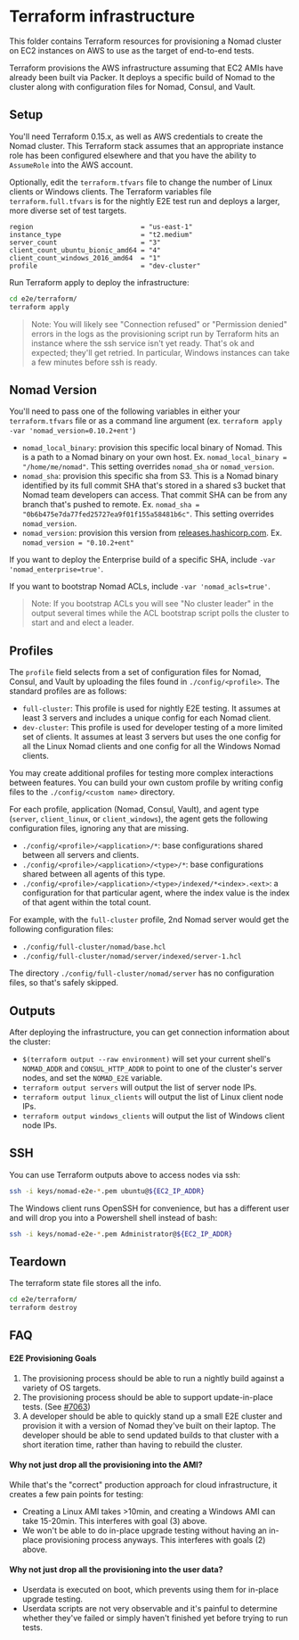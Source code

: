 # Terraform infrastructure

This folder contains Terraform resources for provisioning a Nomad cluster on
EC2 instances on AWS to use as the target of end-to-end tests.

Terraform provisions the AWS infrastructure assuming that EC2 AMIs have
already been built via Packer. It deploys a specific build of Nomad to the
cluster along with configuration files for Nomad, Consul, and Vault.

## Setup

You'll need Terraform 0.15.x, as well as AWS credentials to create the Nomad
cluster. This Terraform stack assumes that an appropriate instance role has
been configured elsewhere and that you have the ability to `AssumeRole` into
the AWS account.

Optionally, edit the `terraform.tfvars` file to change the number of Linux
clients or Windows clients. The Terraform variables file
`terraform.full.tfvars` is for the nightly E2E test run and deploys a larger,
more diverse set of test targets.

```hcl
region                           = "us-east-1"
instance_type                    = "t2.medium"
server_count                     = "3"
client_count_ubuntu_bionic_amd64 = "4"
client_count_windows_2016_amd64  = "1"
profile                          = "dev-cluster"
```

Run Terraform apply to deploy the infrastructure:

```sh
cd e2e/terraform/
terraform apply
```

> Note: You will likely see "Connection refused" or "Permission denied" errors
> in the logs as the provisioning script run by Terraform hits an instance
> where the ssh service isn't yet ready. That's ok and expected; they'll get
> retried. In particular, Windows instances can take a few minutes before ssh
> is ready.

## Nomad Version

You'll need to pass one of the following variables in either your
`terraform.tfvars` file or as a command line argument (ex. `terraform apply
-var 'nomad_version=0.10.2+ent'`)

* `nomad_local_binary`: provision this specific local binary of Nomad. This is
  a path to a Nomad binary on your own host. Ex. `nomad_local_binary =
  "/home/me/nomad"`. This setting overrides `nomad_sha` or `nomad_version`.
* `nomad_sha`: provision this specific sha from S3. This is a Nomad binary
  identified by its full commit SHA that's stored in a shared s3 bucket that
  Nomad team developers can access. That commit SHA can be from any branch
  that's pushed to remote. Ex. `nomad_sha =
  "0b6b475e7da77fed25727ea9f01f155a58481b6c"`. This setting overrides
  `nomad_version`.
* `nomad_version`: provision this version from
  [releases.hashicorp.com](https://releases.hashicorp.com/nomad). Ex. `nomad_version
  = "0.10.2+ent"`

If you want to deploy the Enterprise build of a specific SHA, include
`-var 'nomad_enterprise=true'`.

If you want to bootstrap Nomad ACLs, include `-var 'nomad_acls=true'`.

> Note: If you bootstrap ACLs you will see "No cluster leader" in the output
> several times while the ACL bootstrap script polls the cluster to start and
> and elect a leader.

## Profiles

The `profile` field selects from a set of configuration files for Nomad,
Consul, and Vault by uploading the files found in `./config/<profile>`. The
standard profiles are as follows:

* `full-cluster`: This profile is used for nightly E2E testing. It assumes at
  least 3 servers and includes a unique config for each Nomad client.
* `dev-cluster`: This profile is used for developer testing of a more limited
  set of clients. It assumes at least 3 servers but uses the one config for
  all the Linux Nomad clients and one config for all the Windows Nomad
  clients.

You may create additional profiles for testing more complex interactions between features.
You can build your own custom profile by writing config files to the
`./config/<custom name>` directory.

For each profile, application (Nomad, Consul, Vault), and agent type
(`server`, `client_linux`, or `client_windows`), the agent gets the following
configuration files, ignoring any that are missing.

* `./config/<profile>/<application>/*`: base configurations shared between all
  servers and clients.
* `./config/<profile>/<application>/<type>/*`: base configurations shared
  between all agents of this type.
* `./config/<profile>/<application>/<type>/indexed/*<index>.<ext>`: a
  configuration for that particular agent, where the index value is the index
  of that agent within the total count.

For example, with the `full-cluster` profile, 2nd Nomad server would get the
following configuration files:
* `./config/full-cluster/nomad/base.hcl`
* `./config/full-cluster/nomad/server/indexed/server-1.hcl`

The directory `./config/full-cluster/nomad/server` has no configuration files,
so that's safely skipped.

## Outputs

After deploying the infrastructure, you can get connection information
about the cluster:

- `$(terraform output --raw environment)` will set your current shell's
  `NOMAD_ADDR` and `CONSUL_HTTP_ADDR` to point to one of the cluster's server
  nodes, and set the `NOMAD_E2E` variable.
- `terraform output servers` will output the list of server node IPs.
- `terraform output linux_clients` will output the list of Linux
  client node IPs.
- `terraform output windows_clients` will output the list of Windows
  client node IPs.

## SSH

You can use Terraform outputs above to access nodes via ssh:

```sh
ssh -i keys/nomad-e2e-*.pem ubuntu@${EC2_IP_ADDR}
```

The Windows client runs OpenSSH for convenience, but has a different
user and will drop you into a Powershell shell instead of bash:

```sh
ssh -i keys/nomad-e2e-*.pem Administrator@${EC2_IP_ADDR}
```

## Teardown

The terraform state file stores all the info.

```sh
cd e2e/terraform/
terraform destroy
```

## FAQ

#### E2E Provisioning Goals

1. The provisioning process should be able to run a nightly build against a
  variety of OS targets.
2. The provisioning process should be able to support update-in-place
  tests. (See [#7063](https://github.com/hashicorp/nomad/issues/7063))
3. A developer should be able to quickly stand up a small E2E cluster and
  provision it with a version of Nomad they've built on their laptop. The
  developer should be able to send updated builds to that cluster with a short
  iteration time, rather than having to rebuild the cluster.

#### Why not just drop all the provisioning into the AMI?

While that's the "correct" production approach for cloud infrastructure, it
creates a few pain points for testing:

* Creating a Linux AMI takes >10min, and creating a Windows AMI can take
  15-20min. This interferes with goal (3) above.
* We won't be able to do in-place upgrade testing without having an in-place
  provisioning process anyways. This interferes with goals (2) above.

#### Why not just drop all the provisioning into the user data?

* Userdata is executed on boot, which prevents using them for in-place upgrade
  testing.
* Userdata scripts are not very observable and it's painful to determine
  whether they've failed or simply haven't finished yet before trying to run
  tests.
